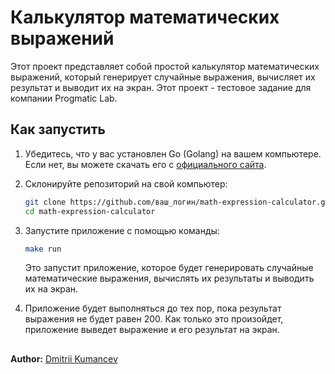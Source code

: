 # Калькулятор математических выражений

Этот проект представляет собой простой калькулятор математических выражений, который генерирует случайные выражения, вычисляет их результат и выводит их на экран. Этот проект - тестовое задание для компании Progmatic Lab.

## Как запустить

1. Убедитесь, что у вас установлен Go (Golang) на вашем компьютере. Если нет, вы можете скачать его с [официального сайта](https://golang.org/dl/).

2. Склонируйте репозиторий на свой компьютер:

   ```bash
   git clone https://github.com/ваш_логин/math-expression-calculator.git
   cd math-expression-calculator
   ```

3. Запустите приложение с помощью команды:

   ```bash
   make run
   ```

   Это запустит приложение, которое будет генерировать случайные математические выражения, вычислять их результаты и выводить их на экран.

4. Приложение будет выполняться до тех пор, пока результат выражения не будет равен 200. Как только это произойдет, приложение выведет выражение и его результат на экран.

## 
**Author:** [Dmitrii Kumancev](https://github.com/DmitriiKumancev)

